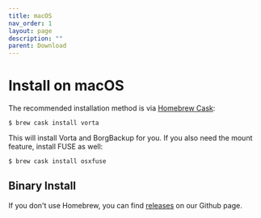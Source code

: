 ```yaml
---
title: macOS
nav_order: 1
layout: page
description: ""
parent: Download
---
```

# Install on macOS

The recommended installation method is via [Homebrew Cask](https://brew.sh/):
```
$ brew cask install vorta
```

This will install Vorta and BorgBackup for you. If you also need the mount feature, install FUSE as well:
```
$ brew cask install osxfuse
```

## Binary Install
If you don't use Homebrew, you can find [releases](https://github.com/borgbase/vorta/releases) on our Github page.

